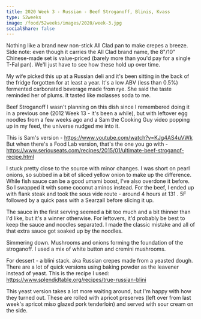 ```yaml
---
title: 2020 Week 3 - Russian - Beef Stroganoff, Blinis, Kvass
type: 52weeks
image: /food/52weeks/images/2020/week-3.jpg
socialShare: false
---
```

Nothing like a brand new non-stick All Clad pan to make crepes a breeze.
Side note: even though it carries the All Clad brand name, the 8"/10" Chinese-made set is value-priced (barely more than you'd pay for a single T-Fal pan).  We'll just have to see how these hold up over time.

My wife picked this up at a Russian deli and it's been sitting in the back of the fridge forgotten for at least a year.  It's a low ABV (less than 0.5%) fermented carbonated beverage made from rye.  She said the taste reminded her of plums.  It tasted like molasses soda to me.

Beef Stroganoff
I wasn't planning on this dish since I remembered doing it in a previous one (2012 Week 13 - it's been a while), but with leftover egg noodles from a few weeks ago and a Sam the Cooking Guy video popping up in my feed, the universe nudged me into it. 

This is Sam's version - https://www.youtube.com/watch?v=KJg4AS4uVWk 
But when there's a Food Lab version, that's the one you go with - https://www.seriouseats.com/recipes/2015/01/ultimate-beef-stroganof-recipe.html 

I stuck pretty close to the source with minor changes.  I was short on pearl onions, so subbed in a bit of sliced yellow onion to make up the difference.  While fish sauce can be a good umami boost, I've also overdone it before.  So I swapped it with some coconut aminos instead.  For the beef, I ended up with flank steak and took the sous vide route - around 4 hours at 131 . 5F followed by a quick pass with a Searzall before slicing it up. 

The sauce in the first serving seemed a bit too much and a bit thinner than I'd like, but it's a winner otherwise.  For leftovers, it'd probably be best to keep the sauce and noodles separated.  I made the classic mistake and all of that extra sauce got soaked up by the noodles.

Simmering down.  Mushrooms and onions forming the foundation of the stroganoff.  I used a mix of white button and cremini mushrooms.

For dessert - a blini stack.
aka Russian crepes made from a yeasted dough.  There are a lot of quick versions using baking powder as the leavener instead of yeast.  This is the recipe I used: https://www.splendidtable.org/recipes/true-russian-blini 

This yeast version takes a lot more waiting around, but I'm happy with how they turned out.  These are rolled with apricot preserves (left over from last week's apricot miso glazed pork tenderloin) and served with sour cream on the side.
